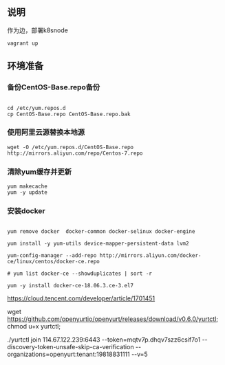 
## 说明

作为边，部署k8snode




```shell
vagrant up

```

## 环境准备
### 备份CentOS-Base.repo备份

```shell

cd /etc/yum.repos.d
cp CentOS-Base.repo CentOS-Base.repo.bak

```

### 使用阿里云源替换本地源
```shell
wget -O /etc/yum.repos.d/CentOS-Base.repo http://mirrors.aliyun.com/repo/Centos-7.repo
```

### 清除yum缓存并更新
```shell
yum makecache
yum -y update
```


### 安装docker

```shell

yum remove docker  docker-common docker-selinux docker-engine

yum install -y yum-utils device-mapper-persistent-data lvm2

yum-config-manager --add-repo http://mirrors.aliyun.com/docker-ce/linux/centos/docker-ce.repo

# yum list docker-ce --showduplicates | sort -r

yum -y install docker-ce-18.06.3.ce-3.el7
```

https://cloud.tencent.com/developer/article/1701451



wget https://github.com/openyurtio/openyurt/releases/download/v0.6.0/yurtctl; chmod u+x yurtctl;

./yurtctl join 114.67.122.239:6443 --token=mqtv7p.dhqv7szz6csif7o1 --discovery-token-unsafe-skip-ca-verification --organizations=openyurt:tenant:19818831111 --v=5